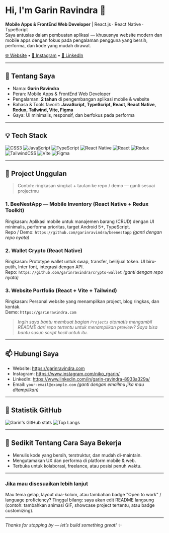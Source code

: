 # Hi, I'm Garin Ravindra 👋
**Mobile Apps & FrontEnd Web Developer** | React.js · React Native · TypeScript  
Saya antusias dalam pembuatan aplikasi — khususnya website modern dan mobile apps dengan fokus pada pengalaman pengguna yang bersih, performa, dan kode yang mudah dirawat.

[🌐 Website](https://garinravindra.com) • [📸 Instagram](https://www.instagram.com/niko_rgarin/) • [🔗 LinkedIn](https://www.linkedin.com/in/garin-ravindra-8933a329a/)

---

## 🔭 Tentang Saya
- Nama: **Garin Ravindra**  
- Peran: Mobile Apps & FrontEnd Web Developer  
- Pengalaman: **2 tahun** di pengembangan aplikasi mobile & website  
- Bahasa & Tools favorit: **JavaScript, TypeScript, React, React Native, Redux, Tailwind, Vite, Figma**  
- Gaya: UI minimalis, responsif, dan berfokus pada performa

---

## 💡 Tech Stack
![CSS3](https://img.shields.io/badge/css3-%231572B6.svg?style=for-the-badge&logo=css3&logoColor=white)
![JavaScript](https://img.shields.io/badge/javascript-%23323330.svg?style=for-the-badge&logo=javascript&logoColor=%23F7DF1E)
![TypeScript](https://img.shields.io/badge/typescript-%23007ACC.svg?style=for-the-badge&logo=typescript&logoColor=white)
![React Native](https://img.shields.io/badge/react_native-%2320232a.svg?style=for-the-badge&logo=react&logoColor=%2361DAFB)
![React](https://img.shields.io/badge/react-%2320232a.svg?style=for-the-badge&logo=react&logoColor=%2361DAFB)
![Redux](https://img.shields.io/badge/redux-%23593d88.svg?style=for-the-badge&logo=redux&logoColor=white)
![TailwindCSS](https://img.shields.io/badge/tailwindcss-%2338B2AC.svg?style=for-the-badge&logo=tailwind-css&logoColor=white)
![Vite](https://img.shields.io/badge/vite-%23646CFF.svg?style=for-the-badge&logo=vite&logoColor=white)
![Figma](https://img.shields.io/badge/figma-%23F24E1E.svg?style=for-the-badge&logo=figma&logoColor=white)

---

## 🚀 Project Unggulan
> Contoh: ringkasan singkat + tautan ke repo / demo — ganti sesuai projectmu

### 1. BeeNestApp — Mobile Inventory (React Native + Redux Toolkit)
Ringkasan: Aplikasi mobile untuk manajemen barang (CRUD) dengan UI minimalis, performa prioritas, target Android 5+, TypeScript.  
Repo / Demo: `https://github.com/garinravindra/beenestapp` *(ganti dengan repo nyata)*

### 2. Wallet Crypto (React Native)
Ringkasan: Prototype wallet untuk swap, transfer, beli/jual token. UI biru-putih, Inter font, integrasi dengan API.  
Repo: `https://github.com/garinravindra/crypto-wallet` *(ganti dengan repo nyata)*

### 3. Website Portfolio (React + Vite + Tailwind)
Ringkasan: Personal website yang menampilkan project, blog ringkas, dan kontak.  
Demo: `https://garinravindra.com`

> _Ingin saya bantu membuat bagian `Projects` otomatis mengambil README dari repo tertentu untuk menampilkan preview? Saya bisa bantu susun script kecil untuk itu._

---

## 📫 Hubungi Saya
- Website: https://garinravindra.com  
- Instagram: https://www.instagram.com/niko_rgarin/  
- LinkedIn: https://www.linkedin.com/in/garin-ravindra-8933a329a/  
- Email: `your-email@example.com` *(ganti dengan emailmu jika mau ditampilkan)*

---

## 🔎 Statistik GitHub
<!-- Ganti `garinravindra` dengan username GitHub-mu jika berbeda -->
![Garin's GitHub stats](https://github-readme-stats.vercel.app/api?username=garinravindra&show_icons=true&theme=default)
![Top Langs](https://github-readme-stats.vercel.app/api/top-langs/?username=garinravindra&layout=compact&theme=default)

---

## 💬 Sedikit Tentang Cara Saya Bekerja
- Menulis kode yang bersih, terstruktur, dan mudah di-maintain.  
- Mengutamakan UX dan performa di platform mobile & web.  
- Terbuka untuk kolaborasi, freelance, atau posisi penuh waktu.

---

### Jika mau disesuaikan lebih lanjut
Mau tema gelap, layout dua-kolom, atau tambahan badge "Open to work" / language proficiency? Tinggal bilang: saya akan edit README langsung (contoh: tambahkan animasi GIF, showcase project tertentu, atau badge customizing).

---

_Thanks for stopping by — let’s build something great! ✨_
